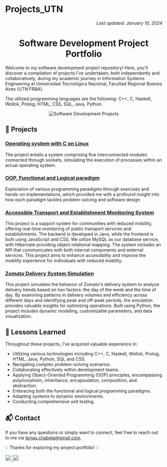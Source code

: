 # Projects_UTN
<!-- Last Updated Note -->
<p align="right">
    <em>Last updated: January 10, 2024</em>
</p>

<!-- Header -->
<h1 align="center">Software Development Project Portfolio</h1>

<p>
   Welcome to my software development project repository! Here, you'll discover a compilation of projects I've undertaken, both independently and collaboratively, during my academic journey in Information Systems Engineering at Universidad Tecnológica Nacional, Facultad Regional Buenos Aires (UTN FRBA).
</p>
<p>The utilized programming languages are the following: C++, C, Haskell, Wollok, Prolog, HTML, CSS, SQL, Java, Python.</p>

<!-- Visual Representation -->
<p align="center">
    <img src="https://d3n0h9tb65y8q.cloudfront.net/public_assets/assets/000/003/452/original/System_Engineer.png?1655390520" alt="Software Development Projects">

</p>

## 🚀 Projects

### <a href="https://github.com/ChabelaLamas/Projects_UTN/tree/main/2023/Sistemas%20Operativos">Operating system with C on Linux<a>
The project entails a system comprising five interconnected modules connected through sockets, simulating the execution of processes within an actual operating system.

### <a href="https://github.com/ChabelaLamas/Projects_UTN/tree/main/2022/Paradigmas%20de%20Programacion">OOP, Functional and Logical paradigm<a>
Exploration of various programming paradigms through exercises and hands-on implementations, which provided me with a profound insight into how each paradigm tackles problem-solving and software design

### <a href="https://github.com/ChabelaLamas/Projects_UTN/tree/main/2023/Dise%C3%B1o%20de%20Sistemas">Accessible Transport and Establishment Monitoring System<a>
This project is a support system for communities with reduced mobility, offering real-time monitoring of public transport services and establishments. The backend is developed in Java, while the frontend is built using JavaScript and CSS. We utilize MySQL as our database service, with Hibernate providing object-relational mapping. The system includes an API that communicates with both internal components and external services. This project aims to enhance accessibility and improve the mobility experience for individuals with reduced mobility.

### <a href="https://github.com/ChabelaLamas/Projects_UTN/tree/main/2024/Simulaci%C3%B3n">Zomato Delivery System Simulation<a>
This project simulates the behavior of Zomato's delivery system to analyze delivery trends based on two factors: the day of the week and the time of day. By examining patterns in delivery volumes and efficiency across different days and identifying peak and off-peak periods, the simulation provides valuable insights for optimizing operations. Built using Python, the project includes dynamic modeling, customizable parameters, and data visualization.

## 🧠 Lessons Learned

Throughout these projects, I've acquired valuable experience in:

- Utilizing various technologies including C++, C, Haskell, Wollok, Prolog, HTML, Java, Python, SQL and CSS.
- Navigating complex problem-solving scenarios.
- Collaborating effectively within development teams.
- Applying Object-Oriented Programming (OOP) principles, encompassing polymorphism, inheritance, encapsulation, composition, and abstraction.
- Embracing both the functional and logical programming paradigms.
- Adapting systems to dynamic environments.
- Conducting comprehensive unit testing.

## 📬 Contact

If you have any questions or simply want to connect, feel free to reach out to me via lamas.chabela@gmail.com.

:bulb: Thanks for exploring my project portfolio! :bulb:

<a href="https://www.linkedin.com/in/chabela-maría-lamas-0801b828b">
  <img src="https://www.linkedin.com/favicon.ico" width="20" height="20" alt="LinkedIn Icon">
</a>
<a href="mailto:lamas.chabela@gmail.com">
  <img src="https://cdn-icons-png.flaticon.com/256/281/281769.png" width="20" height="20" alt="Email Icon">

</a>



